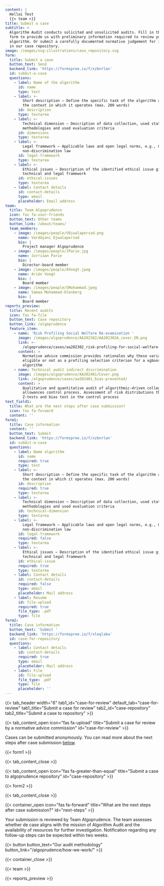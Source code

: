 ```yaml
---
content: |
  Helloi Test
  {{< team >}}
title: Submit a case
subtitle: >
  Algorithm Audit conducts solicited and unsolicited audits. Fill in the below
  form to provide us with preliminary information required to review your
  algorithm. Or submit a carefully documented normative judgement for inlcusion
  in our case repository.
image: /images/svg-illustrations/case_repository.svg
form:
  title: Submit a case
  button_text: Send
  backend_link: 'https://formspree.io/f/xzbnrlan'
  id: submit-a-case
  questions:
    - label: Name of the algorithm
      id: name
      type: text
    - label: >-
        Short description – Define the specific task of the algorithm and its
        the context in which it operates (max. 200 words)
      id: description
      type: textarea
    - label: >-
        Technical dimension – Description of data collection, used statistical
        methodologies and used evaluation criteria 
      id: dimensions
      type: textarea
    - label: >-
        Legal framework – Applicable laws and open legal norms, e.g., GDPR, EU
        non-discrimination law 
      id: legal-framework
      type: textarea
    - label: >-
        Ethical issues – Description of the identified ethical issue given it's
        technical and legal framework
      id: ethical-issues
      type: textarea
    - label: Contact details
      id: contact-details
      type: email
      placeholder: Email address
team:
  title: Team Algoprudence
  icon: fas fa-user-friends
  button_text: Other teams
  button_link: /about/teams/
  team_members:
    - image: /images/people/VDjwalapersad.png
      name: Vardâyani Djwalapersad
      bio: |
        Project manager Algoprudence
    - image: /images/people/JParie.jpg
      name: Jurriaan Parie
      bio: |
        Director-board member
    - image: /images/people/AVoogt.jpeg
      name: Ariën Voogt
      bio: |
        Board member
    - image: /images/people/SMohammad.jpeg
      name: Samaa Mohammad-Ulenberg
      bio: |
        Board member
reports_preview:
  title: Recent audits
  icon: fas fa-file
  button_text: Case repository
  button_link: /algoprudence
  feature_item:
    - name: 'Risk Profiling Social Welfare Re-examination '
      image: /images/algoprudence/AA202302/AA202302A_cover_EN.png
      link: >-
        /algoprudence/cases/aa202302_risk-profiling-for-social-welfare-reexamination/
      content: >
        Normative advice commission provides rationales why these variables are
        eligible or not as a profiling selection criterion for a xgboost
        algorithm
    - name: Technical audit indirect discrimination
      image: /images/algoprudence/AA202401/Cover.png
      link: /algoprudence/cases/aa202401_bias-prevented/
      content: >
        Qualitative and quantitative audit of algorithmic-driven college
        allowances control process. Assessment of risk distributions through
        Z-tests and bias test in the control process
text_field1:
  title: What are the next steps after case submission?
  icon: fas fa-forward
  content: ''
form1:
  title: Case information
  content: ''
  button_text: Submit
  backend_link: 'https://formspree.io/f/xzbnrlan'
  id: submit-a-case
  questions:
    - label: Name algorithm
      id: name
      required: true
      type: text
    - label: >-
        Short description – Define the specific task of the algorithm and its
        the context in which it operates (max. 200 words)
      id: description
      required: true
      type: textarea
    - label: >-
        Technical dimension – Description of data collection, used statistical
        methodologies and used evaluation criteria
      id: technical-dimension
      type: textarea
    - label: >-
        Legal framework – Applicable laws and open legal norms, e.g., GDPR, EU
        non-discrimination law
      id: legal-framework
      required: false
      type: textarea
    - label: >-
        Ethical issues – Description of the identified ethical issue given it’s
        technical and legal framework
      id: ethical-issue
      required: true
      type: textarea
    - label: Contact details
      id: contact-details
      required: false
      type: email
      placeholder: Mail address
    - label: Resume
      id: file-upload
      required: true
      file_type: .pdf
      type: file
form2:
  title: Case information
  button_text: 'Submit '
  backend_link: 'https://formspree.io/f/xleqlakw'
  id: case-for-repository
  questions:
    - label: Contact details
      id: contact-details
      required: true
      type: email
      placeholder: Mail address
    - label: File
      id: file-upload
      file_type: .pdf
      type: file
      placeholder: ''
---
```


{{< tab_header width="6" tab1_id="case-for-review" default_tab="case-for-review" tab1_title="Submit a case for review" tab2_id="case-repository" tab2_title="Submit a case to repository" >}}

{{< tab_content_open icon="fas fa-upload" title="Submit a case for review by a normative advice commission" id="case-for-review" >}}

Cases can be submitted anonymously. You can read more about the next steps after case submission [below](#next-steps).

{{< form1 >}}

{{< tab_content_close >}}

{{< tab_content_open icon="fas fa-greater-than-equal" title="Submit a case to algoprudence repository" id="case-repository" >}}

{{< form2 >}}

{{< tab_content_close >}}

{{< container_open icon="fas fa-forward" title="What are the next steps after case submission?" id="next-steps" >}}

Your submission is reviewed by Team Algoprudence. The team assesses whether de case aligns with the mission of Algorithm Audit and the availability of resources for further investigation. Notification regarding any follow-up steps can be expected within two weeks.

{{< button button_text="Our audit methodology" button_link="/algoprudence/how-we-work/" >}}

{{< container_close >}}

{{< team >}}

{{< reports_preview >}}

